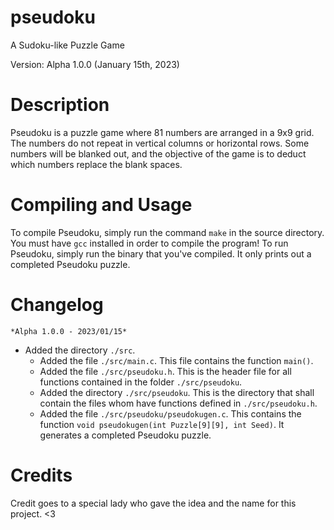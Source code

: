 # pseudoku
A Sudoku-like Puzzle Game

Version: Alpha 1.0.0 (January 15th, 2023)

# Description
  Pseudoku is a puzzle game where 81 numbers are arranged in a 9x9 grid. The numbers do not repeat in vertical columns or horizontal rows. Some numbers will be blanked out, and the objective of the game is to deduct which numbers replace the blank spaces.

# Compiling and Usage
  To compile Pseudoku, simply run the command ``make`` in the source directory. You must have ``gcc`` installed in order to compile the program!
  To run Pseudoku, simply run the binary that you've compiled. It only prints out a completed Pseudoku puzzle.

# Changelog

	*Alpha 1.0.0 - 2023/01/15*
- Added the directory ``./src``.
  - Added the file ``./src/main.c``. This file contains the function ``main()``.
  - Added the file ``./src/pseudoku.h``. This is the header file for all functions contained in the folder ``./src/pseudoku``.
  - Added the directory ``./src/pseudoku``. This is the directory that shall contain the files whom have functions defined in ``./src/pseudoku.h``.
  - Added the file ``./src/pseudoku/pseudokugen.c``. This contains the function ``void pseudokugen(int Puzzle[9][9], int Seed)``. It generates a completed Pseudoku puzzle.

# Credits

  Credit goes to a special lady who gave the idea and the name for this project. <3
